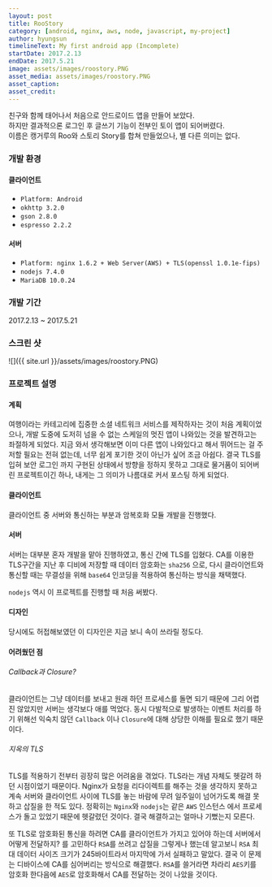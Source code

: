 ```yaml
---
layout: post
title: RooStory
category: [android, nginx, aws, node, javascript, my-project]
author: hyungsun
timelineText: My first android app (Incomplete)
startDate: 2017.2.13
endDate: 2017.5.21
image: assets/images/roostory.PNG
asset_media: assets/images/roostory.PNG
asset_caption: 
asset_credit: 
---
```


친구와 함께 태어나서 처음으로 안드로이드 앱을 만들어 보았다.  
하지만 결과적으론 로그인 후 글쓰기 기능이 전부인 토이 앱이 되어버렸다.  
이름은 캥거루의 Roo와 스토리 Story를 합쳐 만들었으나, 별 다른 의미는 없다.

### 개발 환경
#### 클라이언트
+ `Platform: Android`
+ `okhttp 3.2.0`
+ `gson 2.8.0`
+ `espresso 2.2.2`
#### 서버
+ `Platform: nginx 1.6.2 + Web Server(AWS) + TLS(openssl 1.0.1e-fips)`
+ `nodejs 7.4.0`
+ `MariaDB 10.0.24`
  
### 개발 기간
2017.2.13 ~ 2017.5.21

### 스크린 샷
![]({{ site.url }}/assets/images/roostory.PNG)

### 프로젝트 설명
#### 계획
여행이라는 카테고리에 집중한 소셜 네트워크 서비스를 제작하자는 것이 처음 계획이었으나, 개발 도중에 도저히 넘을 수 없는 스케일의 멋진 앱이 나와있는 것을 발견하고는 좌절하게 되었다. 지금 와서 생각해보면 이미 다른 앱이 나와있다고 해서 뛰어드는 걸 주저할 필요는 전혀 없는데, 너무 쉽게 포기한 것이 아닌가 싶어 조금 아쉽다.
결국 TLS를 입혀 보안 로그인 까지 구현된 상태에서 방향을 정하지 못하고 그대로 물거품이 되어버린 프로젝트이긴 하나, 내게는 그 의미가 나름대로 커서 포스팅 하게 되었다.

#### 클라이언트
클라이언트 중 서버와 통신하는 부분과 암복호화 모듈 개발을 진행했다.

#### 서버
서버는 대부분 혼자 개발을 맡아 진행하였고, 통신 간에 TLS를 입혔다. CA를 이용한 TLS구간을 지난 후 디비에 저장할 때 데이터 암호화는 `sha256` 으로, 다시 클라이언트와 통신할 때는 무결성을 위해 `base64` 인코딩을 적용하여 통신하는 방식을 채택했다.

`nodejs` 역시 이 프로젝트를 진행할 때 처음 써봤다.

#### 디자인
당시에도 허접해보였던 이 디자인은 지금 보니 속이 쓰라릴 정도다.



#### 어려웠던 점
###### Callback과 Closure?
클라이언트는 그냥 데이터를 보내고 원래 하던 프로세스를 돌면 되기 때문에 그리 어렵진 않았지만 서버는 생각보다 애를 먹었다. 동시 다발적으로 발생하는 이벤트 처리를 하기 위해선 익숙치 않던 `Callback` 이나 `Closure`에 대해 상당한 이해를 필요로 했기 때문이다.

###### 지옥의 TLS
TLS를 적용하기 전부터 굉장히 많은 어려움을 겪었다. TLS라는 개념 자체도 헷갈려 하던 시점이었기 때문이다.
Nginx가 요청을 리다이렉트를 해주는 것을 생각하지 못하고 계속 서버와 클라이언트 사이에 TLS를 놓는 바람에 무려 일주일이 넘어가도록 해결 못하고 삽질을 한 적도 있다. 정확히는 `Nginx`와 `nodejs`는 같은 `AWS` 인스턴스 에서 프로세스가 돌고 있었기 때문에 헷갈렸던 것이다. 결국 해결하고는 얼마나 기뻤는지 모른다.

또 TLS로 암호화된 통신을 하려면 CA를 클라이언트가 가지고 있어야 하는데 서버에서 어떻게 전달하지? 를 고민하다 `RSA`를 쓰려고 삽질을 그렇게나 했는데 알고보니 `RSA` 최대 데이터 사이즈 크기가 245바이트라서 마지막에 가서 실패하고 말았다. 결국 이 문제는 디바이스에 CA를 심어버리는 방식으로 해결했다. `RSA`를 쓸거라면 차라리 `AES`키를 암호화 한다음에 `AES`로 암호화해서 CA를 전달하는 것이 나았을 것이다.


